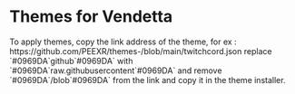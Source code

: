 

<h1>Themes for Vendetta </h1>
To apply themes, copy the link address of the theme, for ex : https://github.com/PEEXR/themes-/blob/main/twitchcord.json
replace `#0969DA`github`#0969DA` with `#0969DA`raw.githubusercontent`#0969DA` and remove `#0969DA`/blob`#0969DA` from the link and copy it in the theme installer.
